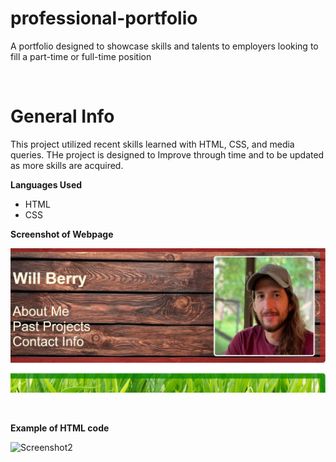 # professional-portfolio
A portfolio designed to showcase skills and talents to employers looking to fill a part-time or full-time position


<br/>




# General Info

This project utilized recent skills learned with HTML, CSS, and media queries.  THe project is designed to Improve through time and to be updated as more skills are acquired.

__Languages Used__

* HTML
* CSS


__Screenshot of Webpage__

![Screenshot1](https://github.com/wberry86/professional-portfolio/blob/main/Images/portfolio-capture.PNG)




<br/>

__Example of HTML code__

![Screenshot2](https://github.com/wberry86/professional-portfolio/images/portfolio-code-capture.png)
